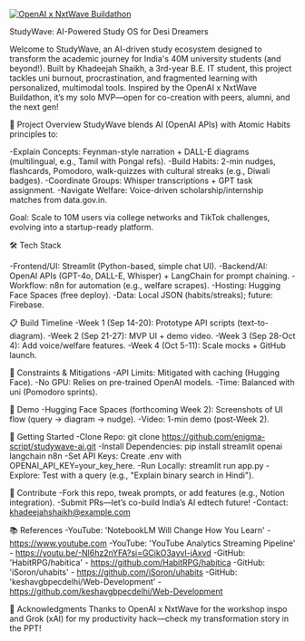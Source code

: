 [![OpenAI x NxtWave Buildathon](https://img.shields.io/badge/Buildathon-StudyWave-blue)](https://openai-buildathon.nxtwave.tech)

StudyWave: AI-Powered Study OS for Desi Dreamers


Welcome to StudyWave, an AI-driven study ecosystem designed to transform the academic journey for India's 40M university students (and beyond!). Built by Khadeejah Shaikh, a 3rd-year B.E. IT student, this project tackles uni burnout, procrastination, and fragmented learning with personalized, multimodal tools. Inspired by the OpenAI x NxtWave Buildathon, it’s my solo MVP—open for co-creation with peers, alumni, and the next gen!


🚀 Project Overview
StudyWave blends AI (OpenAI APIs) with Atomic Habits principles to:

-Explain Concepts: Feynman-style narration + DALL-E diagrams (multilingual, e.g., Tamil with Pongal refs).
-Build Habits: 2-min nudges, flashcards, Pomodoro, walk-quizzes with cultural streaks (e.g., Diwali badges).
-Coordinate Groups: Whisper transcriptions + GPT task assignment.
-Navigate Welfare: Voice-driven scholarship/internship matches from data.gov.in.

Goal: Scale to 10M users via college networks and TikTok challenges, evolving into a startup-ready platform.


🛠️ Tech Stack

-Frontend/UI: Streamlit (Python-based, simple chat UI).
-Backend/AI: OpenAI APIs (GPT-4o, DALL-E, Whisper) + LangChain for prompt chaining.
-Workflow: n8n for automation (e.g., welfare scrapes).
-Hosting: Hugging Face Spaces (free deploy).
-Data: Local JSON (habits/streaks); future: Firebase.


📋 Build Timeline
-Week 1 (Sep 14-20): Prototype API scripts (text-to-diagram).
-Week 2 (Sep 21-27): MVP UI + demo video.
-Week 3 (Sep 28-Oct 4): Add voice/welfare features.
-Week 4 (Oct 5-11): Scale mocks + GitHub launch.


🚧 Constraints & Mitigations
-API Limits: Mitigated with caching (Hugging Face).
-No GPU: Relies on pre-trained OpenAI models.
-Time: Balanced with uni (Pomodoro sprints).


🎥 Demo
-Hugging Face Spaces (forthcoming Week 2): Screenshots of UI flow (query → diagram → nudge).
-Video: 1-min demo (post-Week 2).


🌱 Getting Started
-Clone Repo: git clone  https://github.com/enigma-script/studywave-ai.git
-Install Dependencies: pip install streamlit openai langchain n8n
-Set API Keys: Create .env with OPENAI_API_KEY=your_key_here.
-Run Locally: streamlit run app.py
-Explore: Test with a query (e.g., "Explain binary search in Hindi").


🤝 Contribute
-Fork this repo, tweak prompts, or add features (e.g., Notion integration).
-Submit PRs—let’s co-build India’s AI edtech future!
-Contact: khadeejahshaikh@example.com



📚 References
-YouTube: 'NotebookLM Will Change How You Learn' - https://www.youtube.com
-YouTube: 'YouTube Analytics Streaming Pipeline' - https://youtu.be/-Nl6hz2nYFA?si=GCikO3ayvl-jAxvd
-GitHub: 'HabitRPG/habitica' - https://github.com/HabitRPG/habitica
-GitHub: 'iSoron/uhabits' - https://github.com/iSoron/uhabits
-GitHub: 'keshavgbpecdelhi/Web-Development' - https://github.com/keshavgbpecdelhi/Web-Development


🎉 Acknowledgments
Thanks to OpenAI x NxtWave for the workshop inspo and Grok (xAI) for my productivity hack—check my transformation story in the PPT!
